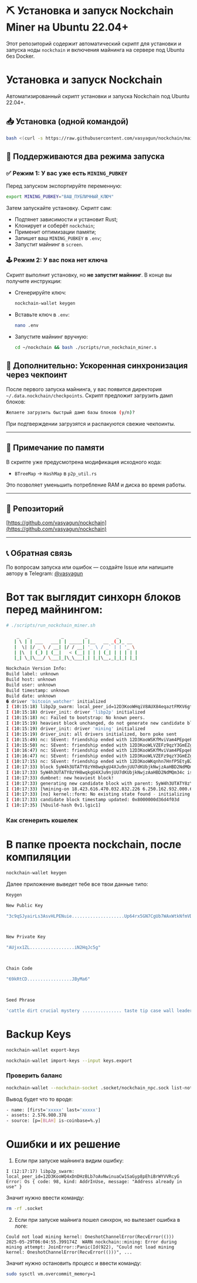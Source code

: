 # ⛏️ Установка и запуск Nockchain Miner на Ubuntu 22.04+

Этот репозиторий содержит автоматический скрипт для установки и запуска ноды `nockchain` и включения майнинга на сервере под Ubuntu без Docker.

# Установка и запуск Nockchain

Автоматизированный скрипт установки и запуска Nockchain под Ubuntu 22.04+.

## 📥 Установка (одной командой)

```bash
bash <(curl -s https://raw.githubusercontent.com/vasyagun/nockchain/main/install_nockchain.sh)
```

## 🔑 Поддерживаются два режима запуска

### ✅ Режим 1: У вас уже есть `MINING_PUBKEY`

Перед запуском экспортируйте переменную:

```bash
export MINING_PUBKEY="ВАШ_ПУБЛИЧНЫЙ_КЛЮЧ"
```

Затем запускайте установку. Скрипт сам:

* Подтянет зависимости и установит Rust;
* Клонирует и соберёт `nockchain`;
* Применит оптимизации памяти;
* Запишет ваш `MINING_PUBKEY` в `.env`;
* Запустит майнинг в `screen`.

### 🕹️ Режим 2: У вас пока нет ключа

Скрипт выполнит установку, но **не запустит майнинг**. В конце вы получите инструкции:

* Сгенерируйте ключ:

  ```bash
  nockchain-wallet keygen
  ```
* Вставьте ключ в `.env`:

  ```bash
  nano .env
  ```
* Запустите майнинг вручную:

  ```bash
  cd ~/nockchain && bash ./scripts/run_nockchain_miner.s
  ```

## 🚀 Дополнительно: Ускоренная синхронизация через чекпоинт

После первого запуска майнинга, у вас появится директория `~/.data.nockchain/checkpoints`. Скрипт предложит загрузить дамп блоков:

```bash
Желаете загрузить быстрый дамп базы блоков (y/n)?
```

При подтверждении загрузятся и распакуются свежие чекпоинты.

---

## 🧠 Примечание по памяти

В скрипте уже предусмотрена модификация исходного кода:

* `BTreeMap` → `HashMap` в `p2p_util.rs`

Это позволяет уменьшить потребление RAM и диска во время работы.

---

## 📂 Репозиторий

[https://github.com/vasyagun/nockchain](https://github.com/vasyagun/nockchain)

---

## 📞 Обратная связь

По вопросам запуска или ошибок — создайте Issue или напишите автору в Telegram: [@vasyagun](https://t.me/vasyagun)


# Вот так выглядит синхорн блоков перед майнингом:
```bash
# ./scripts/run_nockchain_miner.sh

    _   _            _        _           _
   | \ | | ___   ___| | _____| |__   __ _(_)_ __
   |  \| |/ _ \ / __| |/ / __| '_ \ / _` | | '_ \
   | |\  | (_) | (__|   < (__| | | | (_| | | | | |
   |_| \_|\___/ \___|_|\_\___|_| |_|\__,_|_|_| |_|

Nockchain Version Info:
Build label: unknown
Build host: unknown
Build user: unknown
Build timestamp: unknown
Build date: unknown
� driver 'bitcoin_watcher' initialized
I (10:15:18) libp2p_swarm: local_peer_id=12D3KooWHqiV8AUX84eqaztFMXV6gteC6pXqyWjU1jWVfoVabcdf
I (10:15:18) driver_init: driver 'libp2p' initialized
I (10:15:18) nc: Failed to bootstrap: No known peers.
I (10:15:19) heaviest block unchanged, do not generate new candidate block
I (10:15:19) driver_init: driver 'mining' initialized
I (10:15:19) driver_init: all drivers initialized, born poke sent
I (10:15:49) nc: SEvent: friendship ended with 12D3KooWSKfMviVam4PEpqeFDV1zQhwTRRhXUo41Gi2MJbfUgrCD via: Dialer { address: /ip4/216.82.192.27/udp/3127/quic-v1/p2p/12D3KooWSKfMviVam4PEpqeFDV1zQhwTRRhXUo41Gi2MJbfUgrCD, role_override: Dialer, port_use: Reuse }. cause: Some(KeepAliveTimeout)
I (10:15:50) nc: SEvent: friendship ended with 12D3KooWLVZEFz9qzY3GmEZgZkfRtZ7yx4ZdPGhtqeAn2CvPuQkD via: Dialer { address: /ip4/216.82.192.27/udp/3335/quic-v1/p2p/12D3KooWLVZEFz9qzY3GmEZgZkfRtZ7yx4ZdPGhtqeAn2CvPuQkD, role_override: Dialer, port_use: Reuse }. cause: Some(KeepAliveTimeout)
I (10:16:47) nc: SEvent: friendship ended with 12D3KooWSKfMviVam4PEpqeFDV1zQhwTRRhXUo41Gi2MJbfUgrCD via: Dialer { address: /ip4/216.82.192.27/udp/3127/quic-v1/p2p/12D3KooWSKfMviVam4PEpqeFDV1zQhwTRRhXUo41Gi2MJbfUgrCD, role_override: Dialer, port_use: Reuse }. cause: Some(KeepAliveTimeout)
I (10:16:47) nc: SEvent: friendship ended with 12D3KooWLVZEFz9qzY3GmEZgZkfRtZ7yx4ZdPGhtqeAn2CvPuQkD via: Dialer { address: /ip4/216.82.192.27/udp/3335/quic-v1/p2p/12D3KooWLVZEFz9qzY3GmEZgZkfRtZ7yx4ZdPGhtqeAn2CvPuQkD, role_override: Dialer, port_use: Reuse }. cause: Some(KeepAliveTimeout)
I (10:17:15) nc: SEvent: friendship ended with 12D3KooWKqnhn7HnfP5EtyBZWFGEDw62Sg1wycrFcpYCQonYZ8KD via: Dialer { address: /dnsaddr/nockchain-backbone.zorp.io, role_override: Dialer, port_use: Reuse }. cause: Some(KeepAliveTimeout)
I (10:17:33) block 5yW4h3UTATY8zYH8wqkgU4XJu9njUU7dKUbjkNwjzAaHBD2NdMQm34c added to validated blocks at 37
I (10:17:33) 5yW4h3UTATY8zYH8wqkgU4XJu9njUU7dKUbjkNwjzAaHBD2NdMQm34c is new heaviest block
I (10:17:33) dumbnet: new heaviest block!
I (10:17:33) generating new candidate block with parent: 5yW4h3UTATY8zYH8wqkgU4XJu9njUU7dKUbjkNwjzAaHBD2NdMQm34c
I (10:17:33) [%mining-on 18.423.616.470.032.832.226 6.250.162.932.000.668.855 7.829.058.353.181.047.420 2.812.511.886.082.814.085 4.178.600.370.152.639.741]
I (10:17:33) [no] kernel::form: No existing state found - initializing fresh state
I (10:17:33) candidate block timestamp updated: 0x8000000d36d4f03d
I (10:17:35) [%build-hash 0v1.lgic1]
```



### Как сгенерить кошелек 

# В папке проекта nockchain, после компиляции
```bash
nockchain-wallet keygen
```
Далее приложение выведет тебе все твои данные типо:
```bash
Keygen

New Public Key

"3c9qSJyairLs3AsvHLPENuie....................Up64rx5GN7CgUb7WAxWtkNfmVDHzBBBf7QoebYnr"



New Private Key

"AUjxx1ZL.................iN2HqJc5g"



Chain Code

"69kRtCD.................JByMa6"



Seed Phrase

'cattle dirt crucial mystery ............... taste tip case wall leader also sheriff'
```
# Backup Keys
```bash
nockchain-wallet export-keys
```

```bash
nockchain-wallet import-keys --input keys.export
```


### Проверить баланс
```bash
nockchain-wallet --nockchain-socket .socket/nockchain_npc.sock list-notes
```
Вывод будет что то вроде:
```bash
- name: [first='xxxxx' last='xxxxx']
- assets: 2.576.980.378
- source: [p=[BLAH] is-coinbase=%.y]
```


# Ошибки и их решение

1) Если при запуске майнинга видим ошибку:
```
I (12:17:17) libp2p_swarm: local_peer_id=12D3KooWQ4xDnDHzBLb7oAvNwinuaCw1SaGyp8pEhiBrWYVVRcyG
Error: Os { code: 98, kind: AddrInUse, message: "Address already in use" }
```

Значит нужно ввести команду:
```bash
rm -rf .socket
```

2) Если при запуске майнига пошел синхрон, но вылезает ошибка в логе:
```
Could not load mining kernel: OneshotChannelError(RecvError(()))
2025-05-29T06:04:55.399174Z  WARN nockchain::mining: Error during mining attempt: JoinError::Panic(Id(922), "Could not load mining kernel: OneshotChannelError(RecvError(()))", ...
```

Значит нужно остановить процесс и ввести команду:
```bash
sudo sysctl vm.overcommit_memory=1
